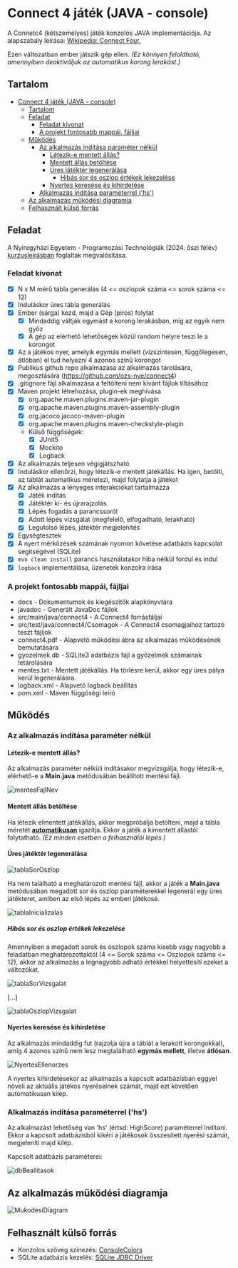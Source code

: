 # Connect 4 játék (JAVA - console)
A Connetc4 (kétszemélyes) játék konzolos JAVA implementációja. Az alapszabály leírása: [Wikipedia: Connect Four.](https://hu.wikipedia.org/wiki/Connect_four)

Ezen változatban ember játszik gép ellen. *(Ez könnyen feloldható, amennyiben deaktiváljuk az automatikus korong lerakást.)*

## Tartalom
<!-- TOC -->
* [Connect 4 játék (JAVA - console)](#connect-4-játék-java---console)
  * [Tartalom](#tartalom)
  * [Feladat](#feladat)
    * [Feladat kivonat](#feladat-kivonat)
    * [A projekt fontosabb mappái, fájljai](#a-projekt-fontosabb-mappái-fájljai)
  * [Működés](#működés)
    * [Az alkalmazás indítása paraméter nélkül](#az-alkalmazás-indítása-paraméter-nélkül)
      * [Létezik-e mentett állás?](#létezik-e-mentett-állás)
      * [Mentett állás betöltése](#mentett-állás-betöltése)
      * [Üres játéktér legenerálása](#üres-játéktér-legenerálása)
        * [Hibás sor és oszlop értékek lekezelése](#hibás-sor-és-oszlop-értékek-lekezelése)
      * [Nyertes keresése és kihirdetése](#nyertes-keresése-és-kihirdetése)
    * [Alkalmazás indítása paraméterrel ('hs')](#alkalmazás-indítása-paraméterrel-hs)
  * [Az alkalmazás működési diagramja](#az-alkalmazás-működési-diagramja)
  * [Felhasznált külső forrás](#felhasznált-külső-forrás)
<!-- TOC -->

## Feladat
A Nyíregyházi Egyetem - Programozási Technológiák (2024. őszi félév) [kurzusleírásban](docs/kurzusleiras.pdf)  foglaltak megvalósítása.

### Feladat kivonat
- [X] N x M mérű tábla generálás (4 <= oszlopok száma <= sorok száma <= 12)
- [X] Induláskor üres tábla generálás
- [X] Ember (sárga) kezd, majd a Gép (piros) folytat
  - [X] Mindaddig váltják egymást a korong lerakásban, míg az egyik nem győz
  - [X] A gép az elérhető lehetőségek közül random helyre teszi le a korongot
- [X] Az a játékos nyer, amelyik egymás mellett (vízszintesen, függőlegesen, átlóban) el tud helyezni 4 azonos színű korongot
- [X] Publikus github repo alkalmazása az alkalmazás tárolására, megosztására (https://github.com/ozs-nye/connect4)
- [X] .gitignore fájl alkalmazása a feltölteni nem kívánt fájlok tiltásához
- [X] Maven projekt létrehozása, plugin-ek meghívása
  - [X] org.apache.maven.plugins.maven-jar-plugin
  - [X] org.apache.maven.plugins.maven-assembly-plugin
  - [X] org.jacoco.jacoco-maven-plugin
  - [X] org.apache.maven.plugins.maven-checkstyle-plugin
  - Külső függőségek:
    - [X] JUnit5
    - [X] Mockito
    - [X] Logback
- [X] Az alkalmazás teljesen végigjátszható
- [X] Induláskor ellenőrzi, hogy létezik-e mentett játékállás. Ha igen, betölti, az táblát automatikus méretezi, majd folytatja a játékot
- [X] Az alkalmazás a lényeges interakciókat tartalmazza
  - [X] Játék indítás
  - [X] Játéktér ki- és újrarajzolás
  - [X] Lépés fogadás a parancssoról
  - [X] Adott lépés vizsgálat (megfelelő, elfogadható, lerakható)
  - [X] Legutolsó lépés, játéktér megjelenítés
- [X] Egységtesztek
- [X] A nyert mérkőzések számának nyomon követése adatbázis kapcsolat segítségével (SQLite)
- [X] ```mvn clean install``` parancs használatakor hiba nélkül fordul és indul
- [X] ```logback``` implementálása, üzenetek konzolra írása

### A projekt fontosabb mappái, fájljai

- docs - Dokumentumok és kiegészítők alapkönyvtára
- javadoc - Generált JavaDoc fájlok
- src/main/java/connect4 - A Connect4 forrásfáljai
- src/test/java/connect4/Csomagok - A Connect4 csomagjaihoz tartozó teszt fájljok
- connect4.pdf - Alapvető működési ábra az alkalmazás működésének bemutatására
- gyozelmek.db - SQLite3 adatbázis fájl a győzelmek számainak letárolására
- mentes.txt - Mentett játékállás. Ha törlésre kerül, akkor egy üres pálya kerül legenerálásra.
- logback.xml - Alapvető logback beállítás
- pom.xml - Maven függőségi leíró

## Működés

### Az alkalmazás indítása paraméter nélkül

#### Létezik-e mentett állás?
Az alkalmazás paraméter nélküli indításakor megvizsgálja, hogy létezik-e, elérhető-e a **Main.java** metódusában beállított mentési fájl.

![mentesFajlNev](docs/mentesFajlNev.png "mentesFajlNev")

#### Mentett állás betöltése
Ha létezik elmentett játékállás, akkor megpróbálja betölteni, majd a tábla méretét <ins>**automatikusan**</ins> igazítja. Ekkor a játék a kimentett állástól folytatható. *(Ez minden esetben a felhasználói lépés.)*

#### Üres játéktér legenerálása
![tablaSorOszlop](docs/tablaSorOszlop.png "tablaSorOszlop")

Ha nem található a meghatározott mentési fájl, akkor a játék a **Main.java** metódusában megadott sor és oszlop paraméterekkel legenerál egy üres játékteret, amiben az első lépés az emberi játékosé.

![tablaInicializalas](docs/TablaInicializalas.png "tablaInicializalas")

##### Hibás sor és oszlop értékek lekezelése
Amennyiben a megadott sorok és oszlopok száma kisebb vagy nagyobb a feladatban meghatározottaktól (4 <= Sorok száma <= Oszlopok száma <= 12), akkor az alkalmazás a legnagyobb adható értékkel helyettesíti ezeket a változókat.

![tablaSorVizsgalat](docs/tablaSorVizsgalat.png "tablaSorOszlopVizsg")

[...]

![tablaOszlopVizsgalat](docs/tablaOszlopVizsgalat.png "tablaSorOszlopVizsg")

#### Nyertes keresése és kihirdetése
Az alkalmazás mindaddig fut (rajzolja újra a táblát a lerakott korongokkal), amíg 4 azonos színű nem lesz megtalálható **egymás mellett**, illetve **átlósan**. 

![NyertesEllenorzes](docs/NyertesEllenorzes.png "NyertesEllenorzes")

A nyertes kihirdetésekor az alkalmazás a kapcsolt adatbázisban eggyel növeli az aktuális játékos nyeréseinek számát, majd ezt követően automatikusan kilép.

### Alkalmazás indítása paraméterrel ('hs')
Az alkalmazást lehetőség van 'hs' (értsd: HighScore) paraméterrel indítani.
Ekkor a kapcsolt adatbázisból kikéri a játékosok összesített nyerési számát, megjeleníti majd kilép.

Kapcsolt adatbázis paraméterei:

![dbBeallitasok](docs/dbBeallitasok.png "dbBeallitasok")

## Az alkalmazás működési diagramja
![MukodesiDiagram](docs/connect4.svg)

## Felhasznált külső forrás
- Konzolos szöveg színezés: [ConsoleColors](https://stackoverflow.com/questions/5762491/how-to-print-color-in-console-using-system-out-println)
- SQLite adatbázis kezelés: [SQLite JDBC Driver](https://github.com/xerial/sqlite-jdbc)
